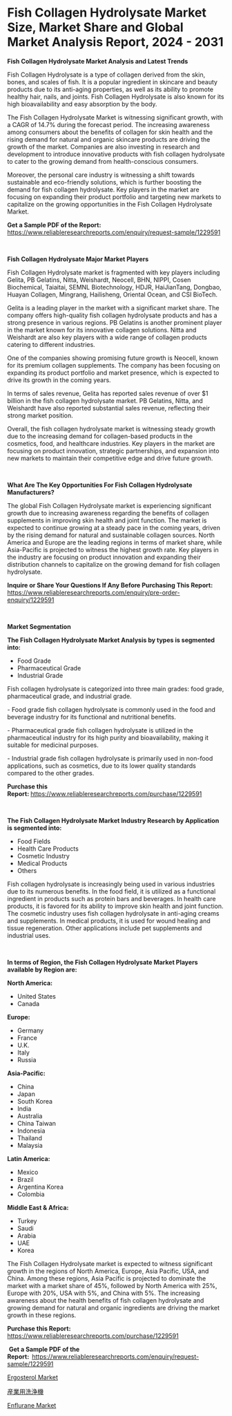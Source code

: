 <p><h1>Fish Collagen Hydrolysate Market Size, Market Share and Global Market Analysis Report, 2024 - 2031</h1></p><p><strong>Fish Collagen Hydrolysate Market Analysis and Latest Trends</strong></p>
<p><p>Fish Collagen Hydrolysate is a type of collagen derived from the skin, bones, and scales of fish. It is a popular ingredient in skincare and beauty products due to its anti-aging properties, as well as its ability to promote healthy hair, nails, and joints. Fish Collagen Hydrolysate is also known for its high bioavailability and easy absorption by the body.</p><p>The Fish Collagen Hydrolysate Market is witnessing significant growth, with a CAGR of 14.7% during the forecast period. The increasing awareness among consumers about the benefits of collagen for skin health and the rising demand for natural and organic skincare products are driving the growth of the market. Companies are also investing in research and development to introduce innovative products with fish collagen hydrolysate to cater to the growing demand from health-conscious consumers.</p><p>Moreover, the personal care industry is witnessing a shift towards sustainable and eco-friendly solutions, which is further boosting the demand for fish collagen hydrolysate. Key players in the market are focusing on expanding their product portfolio and targeting new markets to capitalize on the growing opportunities in the Fish Collagen Hydrolysate Market.</p></p>
<p><strong>Get a Sample PDF of the Report:&nbsp;</strong> <a href="https://www.reliableresearchreports.com/enquiry/request-sample/1229591">https://www.reliableresearchreports.com/enquiry/request-sample/1229591</a></p>
<p>&nbsp;</p>
<p><strong>Fish Collagen Hydrolysate Major Market Players</strong></p>
<p><p>Fish Collagen Hydrolysate market is fragmented with key players including Gelita, PB Gelatins, Nitta, Weishardt, Neocell, BHN, NIPPI, Cosen Biochemical, Taiaitai, SEMNL Biotechnology, HDJR, HaiJianTang, Dongbao, Huayan Collagen, Mingrang, Hailisheng, Oriental Ocean, and CSI BioTech. </p><p>Gelita is a leading player in the market with a significant market share. The company offers high-quality fish collagen hydrolysate products and has a strong presence in various regions. PB Gelatins is another prominent player in the market known for its innovative collagen solutions. Nitta and Weishardt are also key players with a wide range of collagen products catering to different industries.</p><p>One of the companies showing promising future growth is Neocell, known for its premium collagen supplements. The company has been focusing on expanding its product portfolio and market presence, which is expected to drive its growth in the coming years.</p><p>In terms of sales revenue, Gelita has reported sales revenue of over $1 billion in the fish collagen hydrolysate market. PB Gelatins, Nitta, and Weishardt have also reported substantial sales revenue, reflecting their strong market position.</p><p>Overall, the fish collagen hydrolysate market is witnessing steady growth due to the increasing demand for collagen-based products in the cosmetics, food, and healthcare industries. Key players in the market are focusing on product innovation, strategic partnerships, and expansion into new markets to maintain their competitive edge and drive future growth.</p></p>
<p>&nbsp;</p>
<p><strong>What Are The Key Opportunities For Fish Collagen Hydrolysate Manufacturers?</strong></p>
<p><p>The global Fish Collagen Hydrolysate market is experiencing significant growth due to increasing awareness regarding the benefits of collagen supplements in improving skin health and joint function. The market is expected to continue growing at a steady pace in the coming years, driven by the rising demand for natural and sustainable collagen sources. North America and Europe are the leading regions in terms of market share, while Asia-Pacific is projected to witness the highest growth rate. Key players in the industry are focusing on product innovation and expanding their distribution channels to capitalize on the growing demand for fish collagen hydrolysate.</p></p>
<p><strong>Inquire or Share Your Questions If Any Before Purchasing This Report:</strong> <a href="https://www.reliableresearchreports.com/enquiry/pre-order-enquiry/1229591">https://www.reliableresearchreports.com/enquiry/pre-order-enquiry/1229591</a></p>
<p>&nbsp;</p>
<p><strong>Market Segmentation</strong></p>
<p><strong>The Fish Collagen Hydrolysate Market Analysis by types is segmented into:</strong></p>
<p><ul><li>Food Grade</li><li>Pharmaceutical Grade</li><li>Industrial Grade</li></ul></p>
<p><p>Fish collagen hydrolysate is categorized into three main grades: food grade, pharmaceutical grade, and industrial grade. </p><p>- Food grade fish collagen hydrolysate is commonly used in the food and beverage industry for its functional and nutritional benefits.</p><p>- Pharmaceutical grade fish collagen hydrolysate is utilized in the pharmaceutical industry for its high purity and bioavailability, making it suitable for medicinal purposes.</p><p>- Industrial grade fish collagen hydrolysate is primarily used in non-food applications, such as cosmetics, due to its lower quality standards compared to the other grades.</p></p>
<p><strong>Purchase this Report:&nbsp;</strong><a href="https://www.reliableresearchreports.com/purchase/1229591">https://www.reliableresearchreports.com/purchase/1229591</a></p>
<p>&nbsp;</p>
<p><strong>The Fish Collagen Hydrolysate Market Industry Research by Application is segmented into:</strong></p>
<p><ul><li>Food Fields</li><li>Health Care Products</li><li>Cosmetic Industry</li><li>Medical Products</li><li>Others</li></ul></p>
<p><p>Fish collagen hydrolysate is increasingly being used in various industries due to its numerous benefits. In the food field, it is utilized as a functional ingredient in products such as protein bars and beverages. In health care products, it is favored for its ability to improve skin health and joint function. The cosmetic industry uses fish collagen hydrolysate in anti-aging creams and supplements. In medical products, it is used for wound healing and tissue regeneration. Other applications include pet supplements and industrial uses.</p></p>
<p>&nbsp;</p>
<p><strong>In terms of Region, the Fish Collagen Hydrolysate Market Players available by Region are:</strong></p>
<p>
    <p> <strong> North America: </strong>
        <ul>
            <li>United States</li>
            <li>Canada</li>
        </ul>
        </p> 
    <p> <strong> Europe: </strong>
        <ul>
            <li>Germany</li>
            <li>France</li>
            <li>U.K.</li>
            <li>Italy</li>
            <li>Russia</li>
        </ul>
        </p> 
    <p> <strong> Asia-Pacific: </strong>
        <ul>
            <li>China</li>
            <li>Japan</li>
            <li>South Korea</li>
            <li>India</li>
            <li>Australia</li>
            <li>China Taiwan</li>
            <li>Indonesia</li>
            <li>Thailand</li>
            <li>Malaysia</li>
        </ul>
        </p> 
    <p> <strong> Latin America: </strong>
        <ul>
            <li>Mexico</li>
            <li>Brazil</li>
            <li>Argentina Korea</li>
            <li>Colombia</li>
        </ul>
        </p> 
    <p> <strong> Middle East & Africa: </strong>
        <ul>
            <li>Turkey</li>
            <li>Saudi</li>
            <li>Arabia</li>
            <li>UAE</li>
            <li>Korea</li>
        </ul>
    </p>
    </p>
<p><p>The Fish Collagen Hydrolysate market is expected to witness significant growth in the regions of North America, Europe, Asia Pacific, USA, and China. Among these regions, Asia Pacific is projected to dominate the market with a market share of 45%, followed by North America with 25%, Europe with 20%, USA with 5%, and China with 5%. The increasing awareness about the health benefits of fish collagen hydrolysate and growing demand for natural and organic ingredients are driving the market growth in these regions.</p></p>
<p><strong>Purchase this Report: </strong><a href="https://www.reliableresearchreports.com/purchase/1229591">https://www.reliableresearchreports.com/purchase/1229591</a></p>
<p>&nbsp;<strong>Get a Sample PDF of the Report:&nbsp;&nbsp;</strong><a href="https://www.reliableresearchreports.com/enquiry/request-sample/1229591">https://www.reliableresearchreports.com/enquiry/request-sample/1229591</a></p>
<p><strong></strong></p>
<p><p><a href="https://github.com/guneycigdem35/Market-Research-Report-List-2/blob/main/ergosterol-market.md">Ergosterol Market</a></p><p><a href="https://github.com/ihabdkwlxs948/Market-Research-Report-List-1/blob/main/4004567191753.md">産業用洗浄機</a></p><p><a href="https://github.com/biheemgalvinlouises6hokrh3h/Market-Research-Report-List-1/blob/main/enflurane-market.md">Enflurane Market</a></p></p>